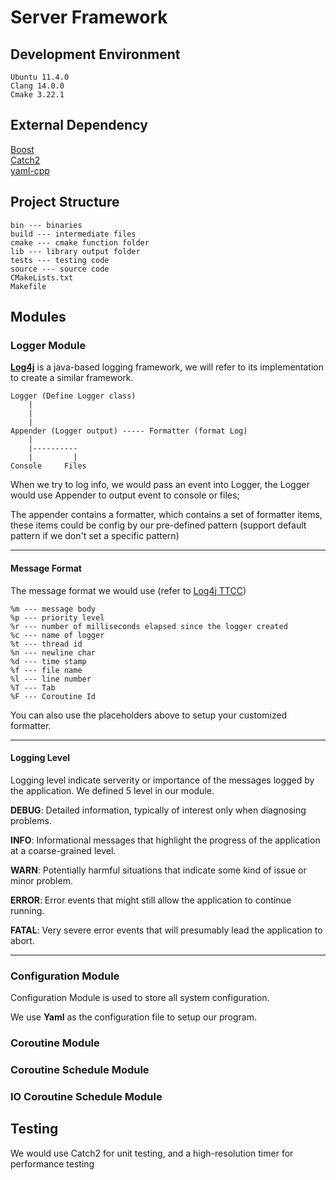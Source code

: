 # Server Framework

## Development Environment

    Ubuntu 11.4.0
    Clang 14.0.0
    Cmake 3.22.1

## External Dependency

[Boost](https://www.boost.org/)  \
[Catch2](https://github.com/catchorg/Catch2) \
[yaml-cpp](https://github.com/jbeder/yaml-cpp)


## Project Structure

    bin --- binaries
    build --- intermediate files
    cmake --- cmake function folder
    lib --- library output folder
    tests --- testing code
    source --- source code
    CMakeLists.txt
    Makefile

## Modules
### Logger Module

[**Log4j**](https:github.com/apache/logging-log4j2) is a java-based logging framework, we will refer to its implementation to create a similar framework.


    Logger (Define Logger class)
        |
        |  
        |  
    Appender (Logger output) ----- Formatter (format Log)
        |
        |----------
        |         |
    Console     Files

When we try to log info, we would pass an event into Logger, the Logger would use Appender to output event to console or files;

The appender contains a formatter, which contains a set of formatter items, these items could be config by our pre-defined pattern (support default pattern if we don't set a specific pattern)

------
#### Message Format

The message format we would use (refer to [Log4j TTCC](https://en.wikipedia.org/wiki/Log4j#cite_note-28))

    %m --- message body
    %p --- priority level
    %r --- number of milliseconds elapsed since the logger created
    %c --- name of logger
    %t --- thread id
    %n --- newline char
    %d --- time stamp
    %f --- file name
    %l --- line number
    %T --- Tab
    %F --- Coroutine Id

You can also use the placeholders above to setup your customized formatter.

----- 
#### Logging Level
Logging level indicate serverity or importance of the messages logged by the application. We defined 5 level in our module.

**DEBUG**:  Detailed information, typically of interest only when diagnosing problems.

**INFO**:  Informational messages that highlight the progress of the application at a coarse-grained level.

**WARN**:  Potentially harmful situations that indicate some kind of issue or minor problem.

**ERROR**:  Error events that might still allow the application to continue running.

**FATAL**:  Very severe error events that will presumably lead the application to abort.

-----
### Configuration Module

Configuration Module is used to store all system configuration.

We use **Yaml** as the configuration file to setup our program.
 

### Coroutine Module

### Coroutine Schedule Module

### IO Coroutine Schedule Module

## Testing

We would use Catch2 for unit testing, and a high-resolution timer for performance testing